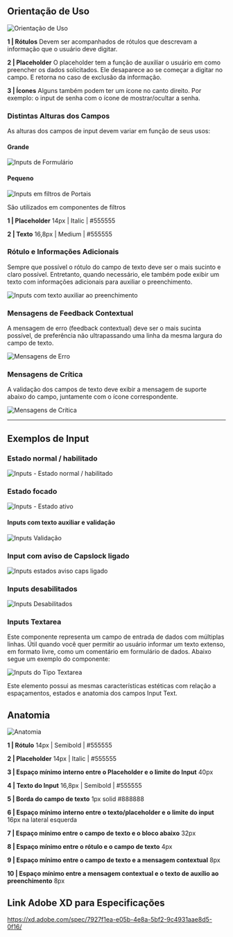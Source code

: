 [version]: # '14.0.0'

## Orientação de Uso

![Orientação de Uso](imagens/Input-Orientacao-de-Uso.png)

**1 | Rótulos**
Devem ser acompanhados de rótulos que descrevam a informação que o usuário deve digitar.

**2 | Placeholder**
O placeholder tem a função de auxiliar o usuário em como preencher os dados solicitados. Ele desaparece ao se começar a digitar no campo. E retorna no caso de exclusão da informação.

**3 | Ícones**
Alguns também podem ter um ícone no canto direito. Por exemplo: o input de senha com o ícone de mostrar/ocultar a senha.

### Distintas Alturas dos Campos

As alturas dos campos de input devem variar em função de seus usos:

#### Grande

![Inputs de Formulário](imagens/Input-Distintas-Alturas-de-Campo-Grande.png)

#### Pequeno

![Inputs em filtros de Portais](imagens/Input-Distintas-Alturas-de-Campo-Pequeno.png)

São utilizados em componentes de filtros

**1 | Placeholder**
14px | Italic | #555555

**2 | Texto**
16,8px | Medium | #555555

### Rótulo e Informações Adicionais

Sempre que possível o rótulo do campo de texto deve ser o mais sucinto e claro possível. Entretanto, quando necessário, ele também pode exibir um texto com informações adicionais para auxiliar o preenchimento.

![Inputs com texto auxiliar ao preenchimento](imagens/Input-Com-texto-auxiliar-ao-preenchimento.png)

### Mensagens de Feedback Contextual

A mensagem de erro (feedback contextual) deve ser o mais sucinta possível, de preferência não ultrapassando uma linha da mesma largura do campo de texto.

![Mensagens de Erro](imagens/Input-Mensagens-de-Feedback-Contextual.png)

### Mensagens de Crítica

A validação dos campos de texto deve exibir a mensagem de suporte abaixo do campo, juntamente com o ícone correspondente.

![Mensagens de Crítica](imagens/Input-Mensagens-de-Critica.png)

---

## Exemplos de Input

### Estado normal / habilitado

![Inputs - Estado normal / habilitado](imagens/Input-Tipos-de-Input-Estado-Normal-Habilitado.png)

### Estado focado

![Inputs - Estado ativo](imagens/Input-Tipos-de-Input-Estado-Ativo.png)

#### Inputs com texto auxiliar e validação

![Inputs Validação](imagens/Input-Mensagens-de-Feedback-Contextual.png)

### Input com aviso de Capslock ligado

![Inputs estados aviso caps ligado](imagens/Input-Mensagens-de-Crítica.png)

### Inputs desabilitados

![Inputs Desabilitados](imagens/Input-Desabilitados.png)

### Inputs Textarea

Este componente representa um campo de entrada de dados com múltiplas linhas. Útil quando você quer permitir ao usuário informar um texto extenso, em formato livre, como um comentário em formulário de dados. Abaixo segue um exemplo do componente:

![Inputs do Tipo Textarea](imagens/Input-Textarea.png)

Este elemento possui as mesmas características estéticas com relação a espaçamentos, estados e anatomia dos campos Input Text.

## Anatomia

![Anatomia](imagens/Input-Anatomia.png)

**1 | Rótulo**
14px | Semibold | #555555

**2 | Placeholder**
14px | Italic | #555555

**3 | Espaço mínimo interno entre o Placeholder e o limite do Input**
40px

**4 | Texto do Input**
16,8px | Semibold | #555555

**5 | Borda do campo de texto**
1px solid #888888

**6 | Espaço mínimo interno entre o texto/placeholder e o limite do input**
16px na lateral esquerda

**7 | Espaço mínimo entre o campo de texto e o bloco abaixo**
32px

**8 | Espaço mínimo entre o rótulo e o campo de texto**
4px

**9 | Espaço mínimo entre o campo de texto e a mensagem contextual**
8px

**10 | Espaço mínimo entre a mensagem contextual e o texto de auxílio ao preenchimento**
8px

## Link Adobe XD para Especificações

<https://xd.adobe.com/spec/7927f1ea-e05b-4e8a-5bf2-9c4931aae8d5-0f16/>
